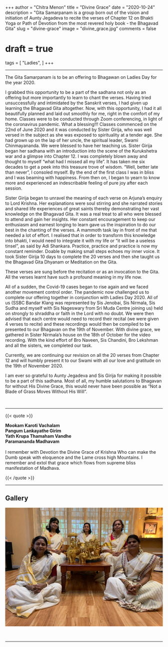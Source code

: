 +++
author = "Chitra Menon"
title = "Divine Grace"
date = "2020-10-24"
description = "Gita Samarpanam is a group born out of the vision and initiation of Aunty Jegadeva to recite the verses of Chapter 12 on Bhakti Yoga or Path of Devotion from the most revered holy book - the Bhagavad Gita"
slug = "divine-grace"
image = "divine_grace.jpg"
comments = false
# draft = true
tags = [
    "Ladies",
]
+++

---

The Gita Samarpanam is to be an offering to Bhagawan on Ladies Day for the year 2020.

I grabbed this opportunity to be a part of the sadhana not only as an offering but more importantly to learn to chant the verses. Having tried unsuccessfully and intimidated by the Sanskrit verses, I had given up learning the Bhagavad Gita altogether. Now, with this opportunity, I had it all beautifully planned and laid out smoothly for me, right in the comfort of my home. Classes were to be conducted through Zoom conferencing, in light of the coronavirus pandemic. What a blessing!!!
Classes commenced on the 22nd of June 2020 and it was conducted by Sister Girija, who was well versed in the subject as she was exposed to spirituality at a tender age. She had grown up on the lap of her uncle, the spiritual leader, Swami Chinmayananda. We were blessed to have her teaching us. Sister Girija began her sadhana with an introduction into the scene of the Kurukshetra war and a glimpse into Chapter 12. I was completely blown away and thought to myself “what had I missed all my life”. It has taken me six decades to get a peek into this treasure trove of wisdom. “Well, better late than never”, I consoled myself. By the end of the first class I was in bliss and I was beaming with happiness. From then on, I began to yearn to know more and experienced an indescribable feeling of pure joy after each session.

Sister Girija began to unravel the meaning of each verse on Arjuna’s enquiry to Lord Krishna. Her explanations were soul stirring and she narrated stories and shared life experiences of great saints thereby demonstrating her vast knowledge on the Bhagavad Gita. It was a real treat to all who were blessed to attend and gain her insights. Her constant encouragement to keep our enthusiasm and earnest longing to learn gave us the inspiration to do our best in the chanting of the verses. A mammoth task lay in front of me that needed a lot of effort. I realised that in order to transform this knowledge into bhakti, I would need to integrate it with my life or “it will be a useless tinsel”, as said by Adi Shankara. Practice, practice and practice is now my constant reminder. Doable by making small steps echoes my inner voice.
It took Sister Girija 10 days to complete the 20 verses and then she taught us the Bhagavad Gita Dhyanam or Meditation on the Gita. 

These verses are sung before the recitation or as an invocation to the Gita. All the verses learnt have such a profound meaning in my life now.

All of a sudden, the Covid-19 cases began to rise again and we faced another movement control order. The pandemic now challenged us to complete our offering together in conjunction with Ladies Day 2020. All of us (SSBC Bandar Klang was represented by Sis Jenobai, Sis Nirmala, Sis Sudha and myself with Sis Nageswary from Sri Muda Centre joining us) held on strongly to shraddha or faith in the Lord with no doubt. We were then advised that each centre would need to record their recital (we were given 4 verses to recite) and these recordings would then be compiled to be presented to our Bhagavan on the 19th of November. With divine grace, we gathered in Sister Nirmala’s house on the 18th of October for the video recording. With the kind effort of Bro Naveen, Sis Chandini, Bro Lekshman and all the sisters, we completed our task.  

Currently, we are continuing our revision on all the 20 verses from Chapter 12 and will humbly present it to our Swami with all our love and gratitude on the 19th of November 2020.

I am ever so grateful to Aunty Jegadeva and Sis Girija for making it possible to be a part of this sadhana. Most of all, my humble salutations to Bhagavan for without His Divine Grace, this would never have been possible as “Not a Blade of Grass Moves Without His Will”.

<br>

---

{{< quote >}}
<p><span style="font-weight:bold;">Mookam Karoti Vachalam<br />
Pangum Lankayathe Girim<br />
Yath Krupa Thamaham Vandhe<br />
Paramananda Madhavam<br />
</span><br />
I remember with Devotion the Divine Grace of Krishna Who can make the Dumb speak with eloquence and the Lame cross high Mountains. I remember and extol that grace which flows from supreme bliss manifestation of Madhava.</p>
{{< /quote >}}

<br>

---

## Gallery

![](divine_grace.jpg)

<br>

---
